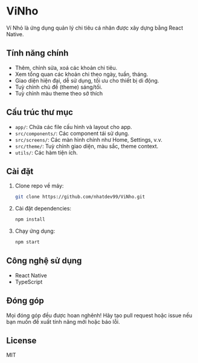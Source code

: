 # ViNho

Ví Nhỏ là ứng dụng quản lý chi tiêu cá nhân được xây dựng bằng React Native.

## Tính năng chính
- Thêm, chỉnh sửa, xoá các khoản chi tiêu.
- Xem tổng quan các khoản chi theo ngày, tuần, tháng.
- Giao diện hiện đại, dễ sử dụng, tối ưu cho thiết bị di động.
- Tuỳ chỉnh chủ đề (theme) sáng/tối.
- Tuỳ chỉnh màu theme theo sở thích

## Cấu trúc thư mục
- `app/`: Chứa các file cấu hình và layout cho app.
- `src/components/`: Các component tái sử dụng.
- `src/screens/`: Các màn hình chính như Home, Settings, v.v.
- `src/theme/`: Tuỳ chỉnh giao diện, màu sắc, theme context.
- `utils/`: Các hàm tiện ích.

## Cài đặt
1. Clone repo về máy:
   ```bash
   git clone https://github.com/nhatdev99/ViNho.git
   ```
2. Cài đặt dependencies:
   ```bash
   npm install
   ```
3. Chạy ứng dụng:
   ```bash
   npm start
   ```

## Công nghệ sử dụng
- React Native
- TypeScript

## Đóng góp
Mọi đóng góp đều được hoan nghênh! Hãy tạo pull request hoặc issue nếu bạn muốn đề xuất tính năng mới hoặc báo lỗi.

## License
MIT
